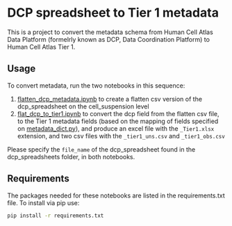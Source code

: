 # DCP spreadsheet to Tier 1 metadata

This is a project to convert the metadata schema from Human Cell Atlas Data Platform (formelrly known as DCP, Data Coordination Platform) to Human Cell Atlas Tier 1.

## Usage

To convert metadata, run the two notebooks in this sequence:
1. [flatten_dcp_metadata.ipynb](flatten_dcp_metadata.ipynb) to create a flatten csv version of the dcp_spreadsheet on the cell_suspension level
2. [flat_dcp_to_tier1.ipynb](flat_dcp_to_tier1.ipynb) to convert the dcp field from the flatten csv file, to the Tier 1 metadata fields (based on the mapping of fields specified on [metadata_dict.py](metadata_dict.py)), and produce an excel file with the `_Tier1.xlsx` extension, and two csv files with the `_tier1_uns.csv` and `_tier1_obs.csv`

Please specify the `file_name` of the dcp_spreadsheet found in the dcp_spreadsheets folder, in both notebooks.

## Requirements
The packages needed for these notebooks are listed in the requirements.txt file. To install via pip use:
```bash
pip install -r requirements.txt
```